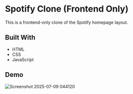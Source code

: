 # Spotify Clone (Frontend Only)

This is a frontend-only clone of the Spotify homepage layout.

## Built With
- HTML
- CSS
- JavaScript

## Demo
![Screenshot 2025-07-09 044120](https://github.com/user-attachments/assets/29f2c23a-cbea-488d-9977-078d311d063b)

